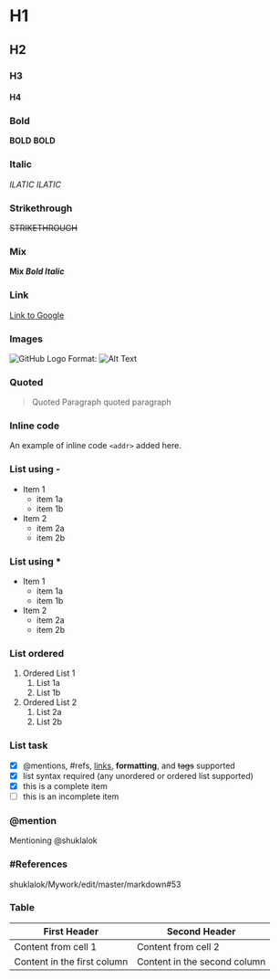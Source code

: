 # H1
## H2
### H3
#### H4

### Bold
**BOLD** __BOLD__
### Italic
*ILATIC* _ILATIC_
### Strikethrough
~~STRIKETHROUGH~~
### Mix
**Mix *Bold Italic***
### Link
[Link to Google](www.google.co.in)
### Images
![GitHub Logo](/images/logo.png)
Format: ![Alt Text](url)
### Quoted
> Quoted Paragraph
> quoted paragraph
### Inline code
An example of inline code
`<addr>` added here.
### List using -
- Item 1
  - item 1a
  - item 1b
- Item 2
  - item 2a
  - item 2b
### List using *
* Item 1
  * item 1a
  * item 1b
* Item 2
  * item 2a
  * item 2b
### List ordered
1. Ordered List 1
   1. List 1a
   1. List 1b
1. Ordered List 2
   1. List 2a
   1. List 2b
### List task
- [x] @mentions, #refs, [links](), **formatting**, and <del>tags</del> supported
- [x] list syntax required (any unordered or ordered list supported)
- [x] this is a complete item
- [ ] this is an incomplete item
### @mention
   Mentioning @shuklalok
### #References
   shuklalok/Mywork/edit/master/markdown#53
### Table
First Header | Second Header
------------ | -------------
Content from cell 1 | Content from cell 2
Content in the first column | Content in the second column
